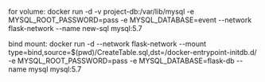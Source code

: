 for volume: docker run -d -v project-db:/var/lib/mysql -e MYSQL_ROOT_PASSWORD=pass -e MYSQL_DATABASE=event --network flask-network --name new-sql mysql:5.7 

bind mount: docker run -d --network flask-network --mount type=bind,source=$(pwd)/CreateTable.sql,dst=/docker-entrypoint-initdb.d/ -e MYSQL_ROOT_PASSWORD=pass  -e MYSQL_DATABASE=flask-db --name mysql mysql:5.7
